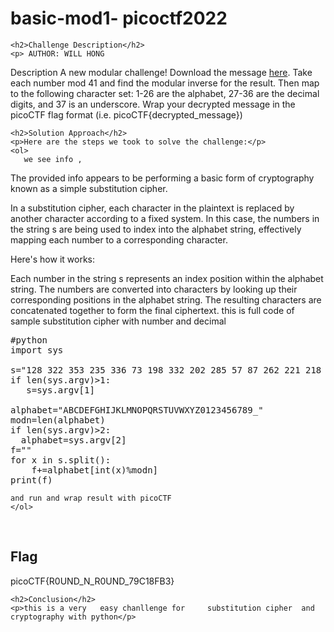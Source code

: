 
<!DOCTYPE html>
<html>

<body>
    <h1>basic-mod1- picoctf2022</h1>

    <h2>Challenge Description</h2>
    <p> AUTHOR: WILL HONG

Description
A new modular challenge!
Download the message <a href="A new modular challenge!">here</a>.
Take each number mod 41 and find the modular inverse for the result. Then map to the following character set: 1-26 are the alphabet, 27-36 are the decimal digits, and 37 is an underscore.
Wrap your decrypted message in the picoCTF flag format (i.e. picoCTF{decrypted_message})
</p>
 
    <h2>Solution Approach</h2>
    <p>Here are the steps we took to solve the challenge:</p>
    <ol>
       we see info ,
The provided info appears to be performing a basic form of cryptography known as a simple substitution cipher.

In a substitution cipher, each character in the plaintext is replaced by another character according to a fixed system. In this case, the numbers in the string s are being used to index into the alphabet string, effectively mapping each number to a corresponding character.

Here's how it works:

Each number in the string s represents an index position within the alphabet string.
The numbers are converted into characters by looking up their corresponding positions in the alphabet string.
The resulting characters are concatenated together to form the final ciphertext.
this is full code of sample   substitution cipher with number and decimal
<pre>
#python
import sys

s="128 322 353 235 336 73 198 332 202 285 57 87 262 221 218 405 335 101 256 227 112 140"
if len(sys.argv)>1:
   s=sys.argv[1]

alphabet="ABCDEFGHIJKLMNOPQRSTUVWXYZ0123456789_"
modn=len(alphabet)
if len(sys.argv)>2:
  alphabet=sys.argv[2]
f=""
for x in s.split():
    f+=alphabet[int(x)%modn]
print(f)
</pre>     
    and run and wrap result with picoCTF
    </ol>
<br>
    <h2>Flag</h2>
    <p class="flag">picoCTF{R0UND_N_R0UND_79C18FB3}
</p>

    <h2>Conclusion</h2>
    <p>this is a very   easy chanllenge for     substitution cipher  and cryptography with python</p>
</body>
</html>


